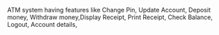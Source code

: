 ATM system having features like Change Pin, Update Account, Deposit money, Withdraw money,Display Receipt, Print Receipt, Check Balance, 
Logout, Account details,
